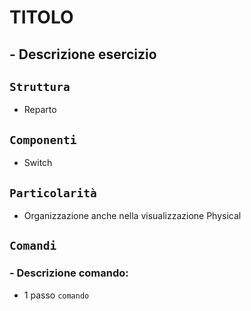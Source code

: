 # TITOLO
## - Descrizione esercizio
## `Struttura`
- Reparto
## `Componenti`
- Switch
## `Particolarità`
- Organizzazione anche nella visualizzazione Physical
## `Comandi`
### - Descrizione comando:
  - 1 passo `comando`
